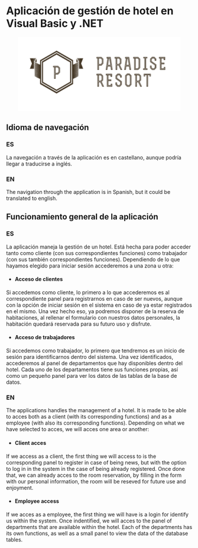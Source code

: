 # Aplicación de gestión de hotel en Visual Basic y .NET

<p align="center">
	<img height="200" src="https://github.com/SergioBerrio/Aplicacion-Hotel-Visual-Basic-.NET/blob/master/AplicacionHotel/Resources/free_horizontal_on_white_by_logaster.png" alt="Paradise Resort Hotel">
</p>

## Idioma de navegación

### **ES**

La navegación a través de la aplicación es en castellano, aunque podría llegar a traducirse a inglés.

### **EN**

The navigation through the application is in Spanish, but it could be translated to english.

## Funcionamiento general de la aplicación

### **ES**

La aplicación maneja la gestión de un hotel. Está hecha para poder acceder tanto como cliente (con sus correspondientes funciones) como trabajador (con sus también correspondientes funciones). Dependiendo de lo que hayamos elegido para iniciar sesión accederemos a una zona u otra:

- #### Acceso de clientes

Si accedemos como cliente, lo primero a lo que accederemos es al correspondiente panel para registrarnos en caso de ser nuevos, aunque con la opción de iniciar sesión en el sistema en caso de ya estar registrados en el mismo. Una vez hecho eso, ya podremos disponer de la reserva de habitaciones, al rellenar el formulario con nuestros datos personales, la habitación quedará reservada para su futuro uso y disfrute.

- #### Acceso de trabajadores

Si accedemos como trabajador, lo primero que tendremos es un inicio de sesión para identificarnos dentro del sistema. Una vez identificados, accederemos al panel de departamentos que hay disponibles dentro del hotel. Cada uno de los departamentos tiene sus funciones propias, así como un pequeño panel para ver los datos de las tablas de la base de datos.

### **EN**

The applications handles the management of a hotel. It is made to be able to acces both as a client (with its corresponding functions) and as a employee (with also its corresponding functions). Depending on what we have selected to acces, we will acces one area or another:

- #### Client acces

If we access as a client, the first thing we will access to is the corresponding panel to register in case of being news, but with the option to log in in the system in the case of being already registered. Once done that, we can already acces to the room reservation, by filling in the form with our personal information, the room will be reseved for future use and enjoyment.

- #### Employee access

If we acces as a employee, the first thing we will have is a login for identify us within the system. Once indentified, we will acces to the panel of departments that are available within the hotel. Each of the departments has its own functions, as well as a small panel to view the data of the database tables.
